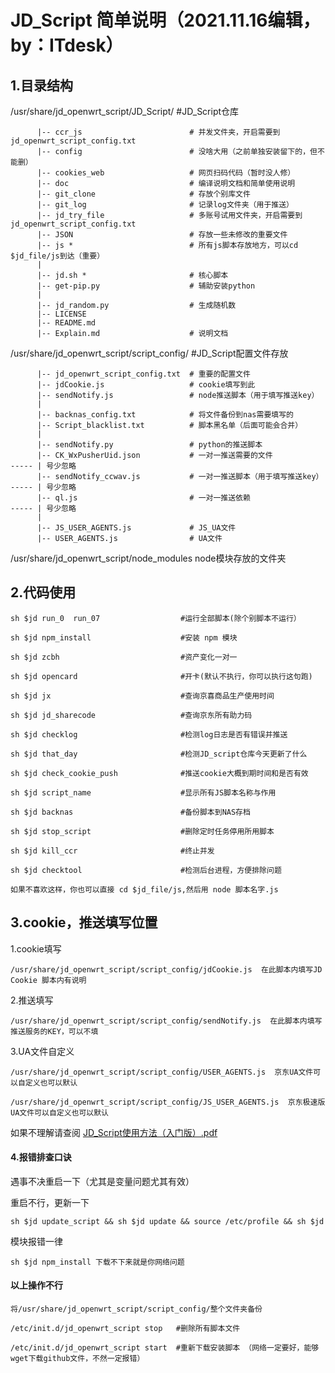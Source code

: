 # JD_Script 简单说明（2021.11.16编辑，by：ITdesk）
##  1.目录结构
/usr/share/jd_openwrt_script/JD_Script/                     #JD_Script仓库

          |-- ccr_js                        # 并发文件夹，开启需要到jd_openwrt_script_config.txt
          |-- config                        # 没啥大用（之前单独安装留下的，但不能删）
          |-- cookies_web                   # 网页扫码代码（暂时没人修）
          |-- doc                           # 编译说明文档和简单使用说明
          |-- git_clone                     # 存放个别库文件
          |-- git_log                       # 记录log文件夹（用于推送）
          |-- jd_try_file                   # 多账号试用文件夹，开启需要到jd_openwrt_script_config.txt
          |-- JSON                          # 存放一些未修改的重要文件
          |-- js *                          # 所有js脚本存放地方，可以cd $jd_file/js到达（重要）
          |
          |-- jd.sh *                       # 核心脚本
          |-- get-pip.py                    # 辅助安装python
          |
          |-- jd_random.py                  # 生成随机数
          |-- LICENSE                       
          |-- README.md                 
          |-- Explain.md                    # 说明文档
    

/usr/share/jd_openwrt_script/script_config/                  #JD_Script配置文件存放
   
          |-- jd_openwrt_script_config.txt  # 重要的配置文件
          |-- jdCookie.js                   # cookie填写到此
          |-- sendNotify.js                 # node推送脚本（用于填写推送key）
          |   
          |-- backnas_config.txt            # 将文件备份到nas需要填写的
          |-- Script_blacklist.txt          # 脚本黑名单（后面可能会合并）
          | 
          |-- sendNotify.py                 # python的推送脚本
          |-- CK_WxPusherUid.json           # 一对一推送需要的文件                ----- | 号少忽略
          |-- sendNotify_ccwav.js           # 一对一推送脚本（用于填写推送key）   ----- | 号少忽略
          |-- ql.js                         # 一对一推送依赖                      ----- | 号少忽略
          | 
          |-- JS_USER_AGENTS.js             # JS_UA文件
          |-- USER_AGENTS.js                # UA文件
    
/usr/share/jd_openwrt_script/node_modules node模块存放的文件夹


##  2.代码使用
    sh $jd run_0  run_07                  #运行全部脚本(除个别脚本不运行）

    sh $jd npm_install                    #安装 npm 模块

    sh $jd zcbh                           #资产变化一对一

    sh $jd opencard                       #开卡(默认不执行，你可以执行这句跑)

    sh $jd jx                             #查询京喜商品生产使用时间

    sh $jd jd_sharecode                   #查询京东所有助力码

    sh $jd checklog                       #检测log日志是否有错误并推送

    sh $jd that_day                       #检测JD_script仓库今天更新了什么

    sh $jd check_cookie_push              #推送cookie大概到期时间和是否有效

    sh $jd script_name                    #显示所有JS脚本名称与作用

    sh $jd backnas                        #备份脚本到NAS存档

    sh $jd stop_script                    #删除定时任务停用所用脚本

    sh $jd kill_ccr                       #终止并发

    sh $jd checktool                      #检测后台进程，方便排除问题
    
    如果不喜欢这样，你也可以直接 cd $jd_file/js,然后用 node 脚本名字.js
    
##  3.cookie，推送填写位置
1.cookie填写

    /usr/share/jd_openwrt_script/script_config/jdCookie.js  在此脚本内填写JD Cookie 脚本内有说明
    
2.推送填写

    /usr/share/jd_openwrt_script/script_config/sendNotify.js  在此脚本内填写推送服务的KEY，可以不填
   
3.UA文件自定义

    /usr/share/jd_openwrt_script/script_config/USER_AGENTS.js  京东UA文件可以自定义也可以默认
  
    /usr/share/jd_openwrt_script/script_config/JS_USER_AGENTS.js  京东极速版UA文件可以自定义也可以默认
    
如果不理解请查阅 [JD_Script使用方法（入门版）.pdf](https://github.com/ITdesk01/JD_Script/blob/main/doc/JD_Script%E4%BD%BF%E7%94%A8%E6%96%B9%E6%B3%95%EF%BC%88%E5%85%A5%E9%97%A8%E7%89%88%EF%BC%89.pdf)

#### 4.报错排查口诀

  遇事不决重启一下（尤其是变量问题尤其有效）

  重启不行，更新一下

    sh $jd update_script && sh $jd update && source /etc/profile && sh $jd

模块报错一律 

    sh $jd npm_install 下载不下来就是你网络问题

#### 以上操作不行

    将/usr/share/jd_openwrt_script/script_config/整个文件夹备份

    /etc/init.d/jd_openwrt_script stop   #删除所有脚本文件

    /etc/init.d/jd_openwrt_script start  #重新下载安装脚本 （网络一定要好，能够wget下载github文件，不然一定报错）










    

    
     
